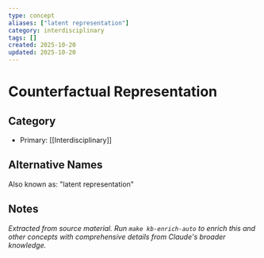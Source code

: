 ```yaml
---
type: concept
aliases: ["latent representation"]
category: interdisciplinary
tags: []
created: 2025-10-20
updated: 2025-10-20
---
```


# Counterfactual Representation

## Category

- Primary: [[Interdisciplinary]]

## Alternative Names

Also known as: "latent representation"

## Notes

*Extracted from source material. Run `make kb-enrich-auto` to enrich this and other concepts with comprehensive details from Claude's broader knowledge.*
